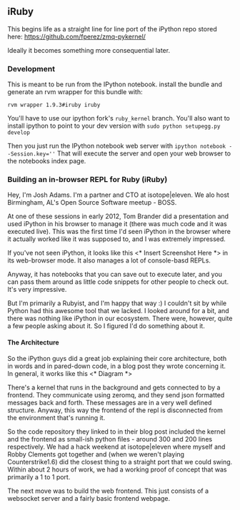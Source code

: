 ## iRuby
This begins life as a straight line for line port of the iPython repo stored here: https://github.com/fperez/zmq-pykernel/

Ideally it becomes something more consequential later.

### Development
This is meant to be run from the IPython notebook.  install the bundle and
generate an rvm wrapper for this bundle with:

    rvm wrapper 1.9.3#iruby iruby

You'll have to use our ipython fork's `ruby_kernel` branch.  You'll also want to
install ipython to point to your dev version with `sudo python setupegg.py
develop`

Then you just run the IPython notebook web server with `ipython notebook
--Session.key=''`  That will execute the server and open your web browser to the
notebooks index page.

### Building an in-browser REPL for Ruby (iRuby)
Hey, I'm Josh Adams.  I'm a partner and CTO at isotope|eleven.  We alo host
Birmingham, AL's Open Source Software meetup - BOSS.

At one of these sessions in early 2012, Tom Brander did a presentation and used
iPython in his browser to manage it (there was much code and it was executed
live).  This was the first time I'd seen iPython in the browser where it
actually worked like it was supposed to, and I was extremely impressed.

If you've not seen iPython, it looks like this <* Insert Screenshot Here *> in
its web-browser mode.  It also manages a lot of console-basd REPLs.

Anyway, it has notebooks that you can save out to execute later, and you can
pass them around as little code snippets for other people to check out.  It's
very impressive.

But I'm primarily a Rubyist, and I'm happy that way :)  I couldn't sit by while
Python had this awesome tool that we lacked.  I looked around for a bit, and
there was nothing like iPython in our ecosystem.  There were, however, quite a
few people asking about it.  So I figured I'd do something about it.

#### The Architecture
So the iPython guys did a great job explaining their core architecture, both in
words and in pared-down code, in a blog post they wrote concerning it.  In
general, it works like this <* Diagram *>

There's a kernel that runs in the background and gets connected to by a
frontend.  They communicate using zeromq, and they send json formatted messages
back and forth.  These messages are in a very well defined structure.  Anyway,
this way the frontend of the repl is disconnected from the environment that's
running it.

So the code repository they linked to in their blog post included the kernel and
the frontend as small-ish python files - around 300 and 200 lines respectively.
We had a hack weekend at isotope|eleven where myself and Robby Clements got
together and (when we weren't playing Counterstrike1.6) did the closest thing to
a straight port that we could swing.  Within about 2 hours of work, we had a
working proof of concept that was primarily a 1 to 1 port.

The next move was to build the web frontend.  This just consists of a websocket
server and a fairly basic frontend webpage.
